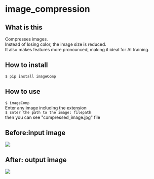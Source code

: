 # image_compression

## What is this

Compresses images.</br>
Instead of losing color, the image size is reduced.</br>
It also makes features more pronounced, making it ideal for AI training.

## How to install

`$ pip install imageComp`

## How to use

`$ imageComp`</br>
Enter any image including the extension</br>
`$ Enter the path to the image: filepath`</br>
then you can see "compressed_image.jpg" file

## Before:input image

![](landscape.jpg)

## After: output image

![](src/compressed_image.jpg)
